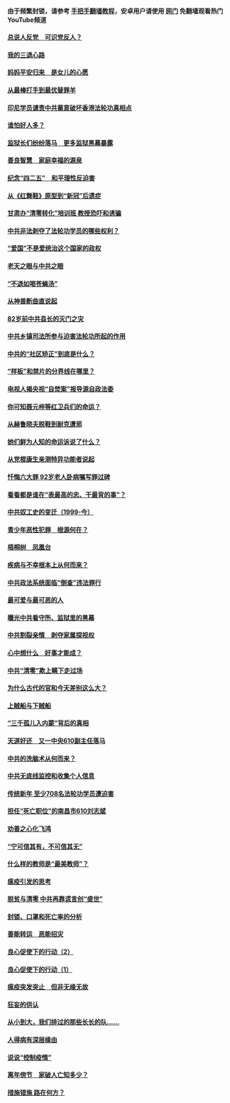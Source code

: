 #### 由于频繁封锁，请参考 [手把手翻墙教程](https://github.com/gfw-breaker/guides/wiki/)，安卓用户请使用 [网门](https://github.com/gfw-breaker/nogfw/blob/master/dl.md?t=05020200) 免翻墙观看热门YouTube频道 

#### [总说人反党　可识党反人？](../pages/19/423820.md?t=05020200) 

#### [我的三退心路](../pages/19/423876.md?t=05020200) 

#### [妈妈平安归来　是女儿的心愿](../pages/19/423947.md?t=05020200) 

#### [从最棒打手到最优替罪羊](../pages/19/423819.md?t=05020200) 

#### [印尼学员谴责中共蓄意破坏香港法轮功真相点](../pages/19/423902.md?t=05020200) 

#### [谁怕好人多？](../pages/19/423774.md?t=05020200) 

#### [监狱长们纷纷落马　更多监狱黑幕暴露](../pages/19/423787.md?t=05020200) 

#### [善良智慧　家庭幸福的源泉](../pages/19/423632.md?t=05020200) 

#### [纪念“四二五”　和平理性反迫害](../pages/19/423660.md?t=05020200) 

#### [从《红舞鞋》原型到“新冠”后遗症](../pages/19/423509.md?t=05020200) 

#### [甘肃办“清零转化”培训班 教授恐吓和诱骗](../pages/19/423498.md?t=05020200) 

#### [中共非法剥夺了法轮功学员的哪些权利？](../pages/19/423392.md?t=05020200) 

#### [“爱国”不是爱统治这个国家的政权](../pages/19/423029.md?t=05020200) 

#### [老天之眼与中共之眼](../pages/19/423378.md?t=05020200) 

#### [“不退如喝苍蝇汤”](../pages/19/423287.md?t=05020200) 

#### [从神兽断曲直说起](../pages/19/423201.md?t=05020200) 

#### [82岁前中共县长的灭门之灾](../pages/19/423055.md?t=05020200) 

#### [中共乡镇司法所参与迫害法轮功所起的作用](../pages/19/423064.md?t=05020200) 

#### [中共的“社区矫正”到底是什么？](../pages/19/422870.md?t=05020200) 

#### [“样板”和禁片的分界线在哪里？](../pages/19/422704.md?t=05020200) 

#### [电视人揭央视“自焚案”报导源自政法委](../pages/19/422770.md?t=05020200) 

#### [你可知聂元梓等红卫兵们的命运？](../pages/19/422848.md?t=05020200) 

#### [从赫鲁晓夫脱鞋到耐克遭邪](../pages/19/422826.md?t=05020200) 

#### [她们鲜为人知的命运诉说了什么？](../pages/19/422754.md?t=05020200) 

#### [从党棍康生亲测特异功能者说起](../pages/19/422657.md?t=05020200) 

#### [忏悔六大罪 92岁老人卧病嘱写罪过碑](../pages/19/422750.md?t=05020200) 

#### [看看都是谁在“表最高的忠、干最背的事”？](../pages/19/422703.md?t=05020200) 

#### [中共奴工史的变迁（1999-今）](../pages/19/422656.md?t=05020200) 

#### [青少年恶性犯罪　根源何在？](../pages/19/422449.md?t=05020200) 

#### [梧桐树　凤凰台](../pages/19/422442.md?t=05020200) 

#### [疾病与不幸根本上从何而来？](../pages/19/422438.md?t=05020200) 

#### [中共政法系统面临“倒查”违法罪行](../pages/19/422497.md?t=05020200) 

#### [最可爱与最可恶的人](../pages/19/422448.md?t=05020200) 

#### [曝光中共看守所、监狱里的黑幕](../pages/19/422390.md?t=05020200) 

#### [中共割裂亲情　剥夺家属探视权](../pages/19/422364.md?t=05020200) 

#### [心中想什么　好事才能成？](../pages/19/422318.md?t=05020200) 

#### [中共“清零”欺上瞒下走过场](../pages/19/422306.md?t=05020200) 

#### [为什么古代的官和今天差别这么大？](../pages/19/422228.md?t=05020200) 

#### [上贼船与下贼船](../pages/19/422276.md?t=05020200) 

#### [“三千孤儿入内蒙”背后的真相](../pages/19/422229.md?t=05020200) 

#### [天道好还　又一中央610副主任落马](../pages/19/422155.md?t=05020200) 

#### [中共的洗脑术从何而来？](../pages/19/422154.md?t=05020200) 

#### [中共无底线监控和收集个人信息](../pages/19/422039.md?t=05020200) 

#### [传统新年 至少708名法轮功学员遭迫害](../pages/19/421946.md?t=05020200) 

#### [担任“死亡职位”的南昌市610刘志斌](../pages/19/421957.md?t=05020200) 

#### [劝善之心化飞鸿](../pages/19/421164.md?t=05020200) 

#### [“宁可信其有，不可信其无”](../pages/19/421691.md?t=05020200) 

#### [什么样的教师是“最美教师”？](../pages/19/421755.md?t=05020200) 

#### [瘟疫引发的思考](../pages/19/421594.md?t=05020200) 

#### [脱贫与清零 中共再靠谎言创“盛世”](../pages/19/421590.md?t=05020200) 

#### [封锁、口罩和死亡率的分析](../pages/19/421495.md?t=05020200) 

#### [善能转运　恶能招灾](../pages/19/421334.md?t=05020200) 

#### [良心促使下的行动（2）](../pages/19/421361.md?t=05020200) 

#### [良心促使下的行动（1）](../pages/19/421302.md?t=05020200) 

#### [瘟疫突发突止　但非无缘无故](../pages/19/421281.md?t=05020200) 

#### [狂妄的供认](../pages/19/421199.md?t=05020200) 

#### [从小到大，我们排过的那些长长的队……](../pages/19/421243.md?t=05020200) 

#### [人得病有深层缘由](../pages/19/420864.md?t=05020200) 

#### [说说“控制疫情”](../pages/19/420831.md?t=05020200) 

#### [离年傍节　家破人亡知多少？](../pages/19/420563.md?t=05020200) 

#### [措施错施  路在何方？](../pages/19/420076.md?t=05020200) 

